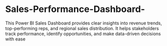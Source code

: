 # Sales-Performance-Dashboard-
This Power BI Sales Dashboard provides clear insights into revenue trends, top-performing reps, and regional sales distribution. It helps stakeholders track performance, identify opportunities, and make data-driven decisions with ease
